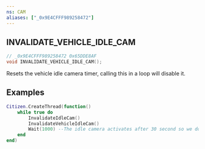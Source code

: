 ```yaml
---
ns: CAM
aliases: ["_0x9E4CFFF989258472"]
---
```

## INVALIDATE_VEHICLE_IDLE_CAM

```c
// _0x9E4CFFF989258472 0x65DDE8AF
void INVALIDATE_VEHICLE_IDLE_CAM();
```

Resets the vehicle idle camera timer, calling this in a loop will disable it.

## Examples
```lua
Citizen.CreateThread(function()
	while true do
		InvalidateIdleCam()
		InvalidateVehicleIdleCam()
		Wait(1000) --The idle camera activates after 30 second so we don't need to call this per frame
	end
end)
```
